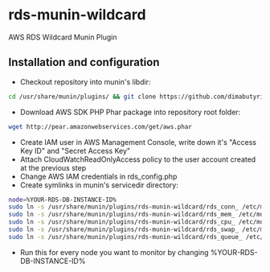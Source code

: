 rds-munin-wildcard
================

AWS RDS Wildcard Munin Plugin

## Installation and configuration

- Checkout repository into munin's libdir:  
```bash
cd /usr/share/munin/plugins/ && git clone https://github.com/dimabutyrin/rds-munin-wildcard.git  
```
- Download AWS SDK PHP Phar package into repository root folder:  
```bash
wget http://pear.amazonwebservices.com/get/aws.phar  
```
- Create IAM user in AWS Management Console, write down it's "Access Key ID" and "Secret Access Key"
- Attach CloudWatchReadOnlyAccess policy to the user account created at the previous step
- Change AWS IAM credentials in rds_config.php
- Create symlinks in munin's servicedir directory:
```bash
node=%YOUR-RDS-DB-INSTANCE-ID%  
sudo ln -s /usr/share/munin/plugins/rds-munin-wildcard/rds_conn_ /etc/munin/plugins/rds_conn_$node;  
sudo ln -s /usr/share/munin/plugins/rds-munin-wildcard/rds_mem_ /etc/munin/plugins/rds_mem_$node;  
sudo ln -s /usr/share/munin/plugins/rds-munin-wildcard/rds_cpu_ /etc/munin/plugins/rds_cpu_$node;  
sudo ln -s /usr/share/munin/plugins/rds-munin-wildcard/rds_swap_ /etc/munin/plugins/rds_swap_$node;  
sudo ln -s /usr/share/munin/plugins/rds-munin-wildcard/rds_queue_ /etc/munin/plugins/rds_queue_$node;  
```
- Run this for every node you want to monitor by changing %YOUR-RDS-DB-INSTANCE-ID%
